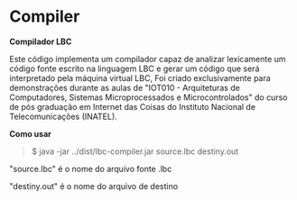 # Compiler

**Compilador LBC**

Este código implementa um compilador capaz de analizar lexicamente um código fonte
escrito na linguagem LBC e gerar um código que será interpretado pela máquina virtual LBC,
Foi criado exclusivamente para demonstrações durante as aulas de "IOT010 - Arquiteturas de Computadores, Sistemas Microprocessados e Microcontrolados"
do curso de pós graduação em Internet das Coisas do Instituto Nacional de Telecomunicações (INATEL).

**Como usar**
> $ java -jar ../dist/lbc-compiler.jar source.lbc destiny.out

"source.lbc" é o nome do arquivo fonte .lbc

"destiny.out" é o nome do arquivo de destino